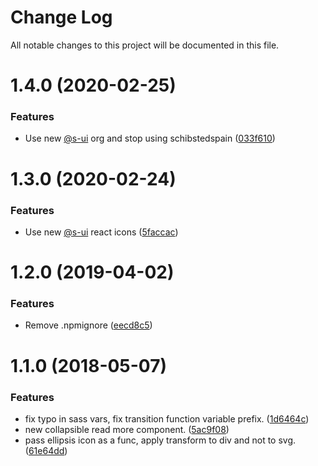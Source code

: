 # Change Log

All notable changes to this project will be documented in this file.

# 1.4.0 (2020-02-25)


### Features

* Use new [@s-ui](https://github.com/s-ui) org and stop using schibstedspain ([033f610](https://github.com/SUI-Components/schibsted-spain-components/commit/033f61048e8c43fa2772ba2b5977a6efe3b95d7c))



# 1.3.0 (2020-02-24)


### Features

* Use new [@s-ui](https://github.com/s-ui) react icons ([5faccac](https://github.com/SUI-Components/schibsted-spain-components/commit/5faccac4e79207118609867cc5a123bc6f051353))



# 1.2.0 (2019-04-02)


### Features

* Remove .npmignore ([eecd8c5](https://github.com/SUI-Components/schibsted-spain-components/commit/eecd8c5119ed4327216684f353d149cae8d5d600))



# 1.1.0 (2018-05-07)


### Features

* fix typo in sass vars, fix transition function variable prefix. ([1d6464c](https://github.com/SUI-Components/schibsted-spain-components/commit/1d6464c0ae09ceb50583a5b06f33b631bbb5ec29))
* new collapsible read more component. ([5ac9f08](https://github.com/SUI-Components/schibsted-spain-components/commit/5ac9f08d07466d29c77a6f6af77f2bd8ac1968b6))
* pass ellipsis icon as a func, apply transform to div and not to svg. ([61e64dd](https://github.com/SUI-Components/schibsted-spain-components/commit/61e64dd17a54b442c5bf908569effeb94ca0d929))



